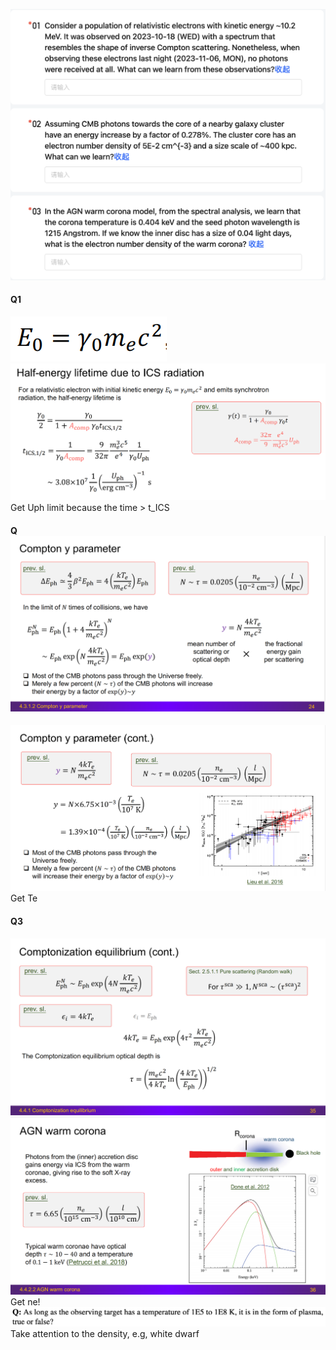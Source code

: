 ![Alt text](Attachments/random/RPiA_quiz_7.png)
#### Q1
![Alt text](Attachments/random/quiz_Q1_1.png)
![Alt text](Attachments/random/quiz_Q1_2.png)
Get Uph limit because the time > t_ICS
#### Q![Alt text](Attachments/random/quiz_Q2_1.png)
![Alt text](Attachments/random/quiz_Q2_2.png)
Get Te
#### Q3
![Alt text](Attachments/random/quiz_Q3_1.png)
![Alt text](Attachments/random/quiz_Q3_2.png)
Get ne!
![Alt text](Attachments/random/RPiA_quiz_8.png)
Take attention to the density, e.g, white dwarf